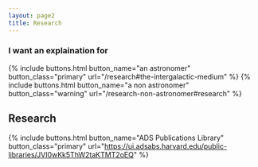 ```yaml
---
layout: page2
title: Research
---
```



<div class="container-fluid">
<div class="card border-light bg-light">
  <div class="card-body">
    <h3 class="card-title">I want an explaination for </h3>
{% include buttons.html button_name="an astronomer" button_class="primary" url="/research#the-intergalactic-medium" %} {% include buttons.html button_name="a non astronomer" button_class="warning" url="/research-non-astronomer#research" %}

  </div>
</div>
</div>







## Research


{% include buttons.html button_name="ADS Publications Library" button_class="primary" url="https://ui.adsabs.harvard.edu/public-libraries/JVI0wKk5ThW2taKTMT2oEQ" %}
